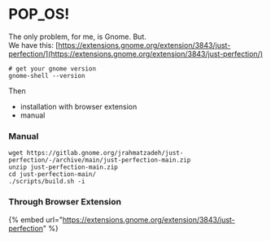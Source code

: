 # POP\_OS!

The only problem, for me, is Gnome. But.\
We have this: [https://extensions.gnome.org/extension/3843/just-perfection/](https://extensions.gnome.org/extension/3843/just-perfection/)

```
# get your gnome version
gnome-shell --version
```

Then

* installation with browser extension
* manual

### Manual

```
wget https://gitlab.gnome.org/jrahmatzadeh/just-perfection/-/archive/main/just-perfection-main.zip
unzip just-perfection-main.zip
cd just-perfection-main/
./scripts/build.sh -i
```

### Through Browser Extension

{% embed url="https://extensions.gnome.org/extension/3843/just-perfection" %}

